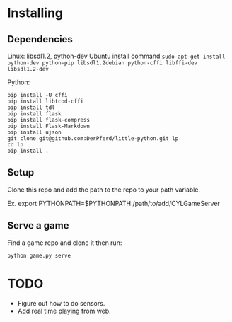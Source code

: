 # Installing

## Dependencies
Linux: libsdl1.2, python-dev
Ubuntu install command
```sudo apt-get install python-dev python-pip libsdl1.2debian python-cffi libffi-dev libsdl1.2-dev```

Python:
```
pip install -U cffi
pip install libtcod-cffi
pip install tdl
pip install flask
pip install flask-compress
pip install Flask-Markdown
pip install ujson
git clone git@github.com:DerPferd/little-python.git lp
cd lp
pip install .
```

## Setup
Clone this repo and add the path to the repo to your path variable.

Ex. export PYTHONPATH=$PYTHONPATH:/path/to/add/CYLGameServer

## Serve a game
Find a game repo and clone it then run:
```
python game.py serve
```

# TODO
 - Figure out how to do sensors.
 - Add real time playing from web.
